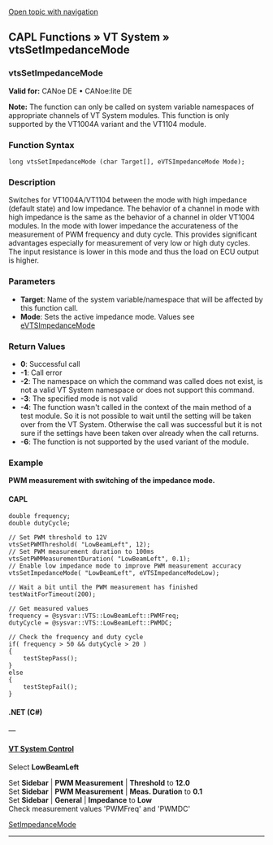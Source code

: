 [Open topic with navigation](../../../../../CANoeDEFamily.htm#Topics/CAPLFunctions/VTSystem/Functions/CAPLfunctionVTSvtsSetImpedanceMode.md)

## CAPL Functions » VT System » vtsSetImpedanceMode

### vtsSetImpedanceMode

**Valid for:** CANoe DE • CANoe:lite DE

**Note:** The function can only be called on system variable namespaces of appropriate channels of VT System modules. This function is only supported by the VT1004A variant and the VT1104 module.

### Function Syntax

```plaintext
long vtsSetImpedanceMode (char Target[], eVTSImpedanceMode Mode);
```

### Description

Switches for VT1004A/VT1104 between the mode with high impedance (default state) and low impedance. The behavior of a channel in mode with high impedance is the same as the behavior of a channel in older VT1004 modules. In the mode with lower impedance the accurateness of the measurement of PWM frequency and duty cycle. This provides significant advantages especially for measurement of very low or high duty cycles. The input resistance is lower in this mode and thus the load on ECU output is higher.

### Parameters

- **Target**: Name of the system variable/namespace that will be affected by this function call.
- **Mode**: Sets the active impedance mode. Values see [eVTSImpedanceMode](../CAPLfunctionsVTSystemEnumeration.md#eVTSImpedanceMode)

### Return Values

- **0**: Successful call
- **-1**: Call error
- **-2**: The namespace on which the command was called does not exist, is not a valid VT System namespace or does not support this command.
- **-3**: The specified mode is not valid
- **-4**: The function wasn't called in the context of the main method of a test module. So it is not possible to wait until the setting will be taken over from the VT System. Otherwise the call was successful but it is not sure if the settings have been taken over already when the call returns.
- **-6**: The function is not supported by the used variant of the module.

### Example

**PWM measurement with switching of the impedance mode.**

#### CAPL

```plaintext
double frequency;
double dutyCycle;

// Set PWM threshold to 12V
vtsSetPWMThreshold( "LowBeamLeft", 12);
// Set PWM measurement duration to 100ms
vtsSetPWMMeasurementDuration( "LowBeamLeft", 0.1);
// Enable low impedance mode to improve PWM measurement accuracy
vtsSetImpedanceMode( "LowBeamLeft", eVTSImpedanceModeLow);

// Wait a bit until the PWM measurement has finished
testWaitForTimeout(200);

// Get measured values
frequency = @sysvar::VTS::LowBeamLeft::PWMFreq;
dutyCycle = @sysvar::VTS::LowBeamLeft::PWMDC;

// Check the frequency and duty cycle
if( frequency > 50 && dutyCycle > 20 )
{
    testStepPass();
}
else
{
    testStepFail();
}
```

#### .NET (C#)

—

#### [VT System Control](../../../CANoeCANalyzer/VTSystem/VTSystemControl/VTSControl.md)

Select **LowBeamLeft**

Set **Sidebar** | **PWM Measurement** | **Threshold** to **12.0**  
Set **Sidebar** | **PWM Measurement** | **Meas. Duration** to **0.1**  
Set **Sidebar** | **General** | **Impedance** to **Low**  
Check measurement values 'PWMFreq' and 'PWMDC'

[SetImpedanceMode](CAPLfunctionVTSSetImpedanceMode.md)

---
